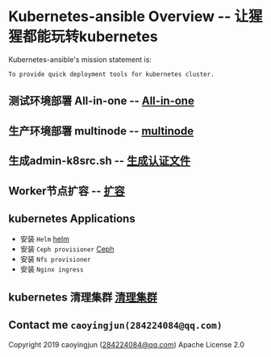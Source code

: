 # Kubernetes-ansible Overview  -- 让猩猩都能玩转kubernetes

Kubernetes-ansible's mission statement is:

    To provide quick deployment tools for kubernetes cluster.

## 测试环境部署 All-in-one -- [All-in-one](doc/source/install/all-in-one.md)

## 生产环境部署 multinode -- [multinode](doc/source/install/multinode.md)

## 生成admin-k8src.sh -- [生成认证文件](doc/source/install/admin-k8src.md)

## Worker节点扩容 -- [扩容](doc/source/install/expansion.md)

## kubernetes Applications

- 安装 `Helm` [helm](doc/source/apply/helm3-guide.md)
- 安装 `Ceph provisioner` [Ceph](doc/source/apply/ceph-guide.md)
- 安装 `Nfs provisioner`
- 安装 `Nginx ingress`

## kubernetes 清理集群 [清理集群](doc/source/install/destroy.md)

## Contact me `caoyingjun(284224084@qq.com)`

Copyright 2019 caoyingjun (284224084@qq.com) Apache License 2.0
